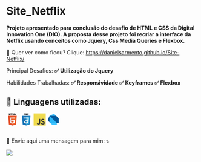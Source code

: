 # Site_Netflix
<p align="left">
  <strong>
Projeto apresentado para conclusão do desafio de HTML e CSS da Digital Innovation One (DIO). A proposta 
desse projeto foi recriar a interface da Netflix usando conceitos como Jquery, Css Media Queries e Flexbox.
  </strong>
</p>


🚀  Quer ver como ficou? Clique:
https://danielsarmento.github.io/Site-Netflix/
</p>

<p align="left">
  Principal Desafios: 
  <strong>
✅ Utilização do Jquery
  </strong>
</p>
<p align="left">
  Habilidades Trabalhadas: 
  <strong>
✅ Responsividade
✅ Keyframes
✅ Flexbox
   
  </strong>
</p>


## 🚀 Linguagens utilizadas:

<code><img height="32" src="https://raw.githubusercontent.com/github/explore/80688e429a7d4ef2fca1e82350fe8e3517d3494d/topics/html/html.png" alt="HTML5"/></code>
<code><img height="32" src="https://raw.githubusercontent.com/github/explore/80688e429a7d4ef2fca1e82350fe8e3517d3494d/topics/css/css.png" alt="CSS"/></code>
<code><img height="32" src="https://raw.githubusercontent.com/github/explore/80688e429a7d4ef2fca1e82350fe8e3517d3494d/topics/javascript/javascript.png" alt="JS"/></code>
<code><img height="32" src="https://raw.githubusercontent.com/github/explore/80688e429a7d4ef2fca1e82350fe8e3517d3494d/topics/dart/dart.png" alt="dart"/></code>
##

<p align="left">
  💌 Envie aqui uma mensagem para mim: ⤵️
</p>

<p align="left">

 <a href="https://www.linkedin.com/in/danielsarmentodossantos/" target="_blank"><img src="https://img.shields.io/badge/-LinkedIn-%230077B5?style=for-the-badge&logo=linkedin&logoColor=white" target="_blank"></a> 

